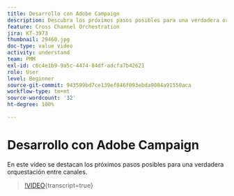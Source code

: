 ```yaml
---
title: Desarrollo con Adobe Campaign
description: Descubra los próximos pasos posibles para una verdadera orquestación entre canales.
feature: Cross Channel Orchestration
jira: KT-3973
thumbnail: 29460.jpg
doc-type: value video
activity: understand
team: PMM
exl-id: c6c4e1b9-9a5c-4474-84df-adcfa7b42621
role: User
level: Beginner
source-git-commit: 943599bd7ce139ef846f093ebda9084a91550aca
workflow-type: tm+mt
source-wordcount: '32'
ht-degree: 100%

---
```


# Desarrollo con Adobe Campaign

En este vídeo se destacan los próximos pasos posibles para una verdadera orquestación entre canales.

>[!VIDEO](https://video.tv.adobe.com/v/29460?learn=on){transcript=true}
